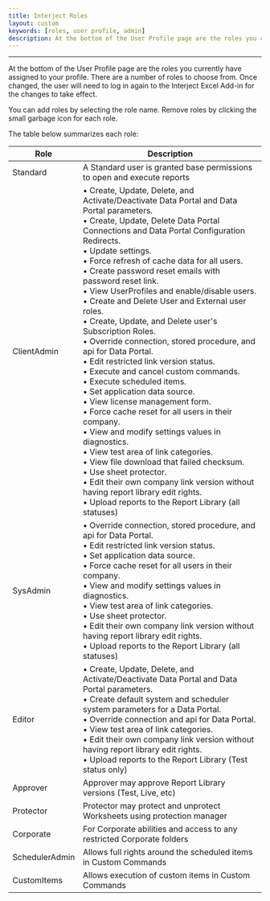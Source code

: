 ```yaml
---
title: Interject Roles
layout: custom
keywords: [roles, user profile, admin]
description: At the bottom of the User Profile page are the roles you currently have assigned to your profile.
---
```

* * *

At the bottom of the User Profile page are the roles you currently have assigned to your profile. There are a number of roles to choose from. Once changed, the user will need to log in again to the Interject Excel Add-in for the changes to take effect.

You can add roles by selecting the role name. Remove roles by clicking the small garbage icon for each role.

The table below summarizes each role:

| Role | Description |
|-----|-----|
| Standard | A Standard user is granted base permissions to open and execute reports |
| ClientAdmin | • Create, Update, Delete, and Activate/Deactivate Data Portal and Data Portal parameters. <br>• Create, Update, Delete Data Portal Connections and Data Portal Configuration Redirects. <br>• Update settings. <br>• Force refresh of cache data for all users. <br>• Create password reset emails with password reset link. <br>• View UserProfiles and enable/disable users. <br>• Create and Delete User and External user roles. <br>• Create, Update, and Delete user's Subscription Roles. <br>• Override connection, stored procedure, and api for Data Portal. <br>• Edit restricted link version status. <br>• Execute and cancel custom commands. <br>• Execute scheduled items. <br>• Set application data source. <br>• View license management form. <br>• Force cache reset for all users in their company. <br>• View and modify settings values in diagnostics. <br>• View test area of link categories. <br>• View file download that failed checksum. <br>• Use sheet protector. <br>• Edit their own company link version without having report library edit rights. <br>• Upload reports to the Report Library (all statuses)|
| SysAdmin | • Override connection, stored procedure, and api for Data Portal. <br>• Edit restricted link version status. <br>• Set application data source. <br>• Force cache reset for all users in their company. <br>• View and modify settings values in diagnostics. <br>• View test area of link categories. <br>• Use sheet protector. <br>• Edit their own company link version without having report library edit rights. <br> • Upload reports to the Report Library (all statuses)|
| Editor | • Create, Update, Delete, and Activate/Deactivate Data Portal and Data Portal parameters. <br>• Create default system and scheduler system parameters for a Data Portal. <br>• Override connection and api for Data Portal. <br>• View test area of link categories. <br>• Edit their own company link version without having report library edit rights. <br> • Upload reports to the Report Library (Test status only)|
| Approver | Approver may approve Report Library versions (Test, Live, etc) |
| Protector | Protector may protect and unprotect Worksheets using protection manager |
| Corporate | For Corporate abilities and access to any restricted Corporate folders |
| SchedulerAdmin | Allows full rights around the scheduled items in Custom Commands |
| CustomItems | Allows execution of custom items in Custom Commands |